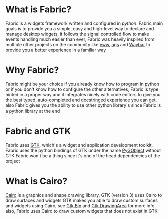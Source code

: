 # What is Fabric?
Fabric is a widgets framework written and configured in _python_. Fabric main goals is to provide you a simple, easy and high-level way to declare and manage desktop widgets, it follows the signal controlled flow to make events handling much easier than ever, Fabric was heavily inspired from multiple other projects on the community like [eww](https://github.com/elkowar/eww), [ags](https://github.com/Aylur/ags) and [Waybar](https://github.com/Alexays/Waybar) to provide you a better experience in a familiar way
# Why Fabric?
Fabric might be your choice if you already know how to program in python or if you don't know how to configure the other alternatives, Fabric is type hinted in a proper way and it integrates nicely with code editors to give you the best typed, auto-completed and docstringed experience you can get, also Fabric gives you the ability to use other python library's since Fabric is a python library at the end
# Fabric and GTK
Fabric uses [GTK](https://www.gtk.org/), which's a widget and application development toolkit, Fabric uses the python bindings of GTK under the name [PyGObject](https://wiki.gnome.org/action/show/Projects/PyGObject)
without GTK Fabric won't be a thing since it's one of the head dependencies of the project
# What is Cairo?
[Cairo](https://www.cairographics.org/) is a graphics and shape drawing library, GTK (version 3) uses Cairo to draw surfaces and widgets
GTK makes you able to draw custom surfaces and widgets using Cairo, see [Gtk.Bin](https://docs.gtk.org/gtk3/class.Bin) and [Gtk.DrawingArea](https://docs.gtk.org/gtk3/class.DrawingArea) for more info
also, Fabric uses Cairo to draw custom widgets that does not exist in GTK
